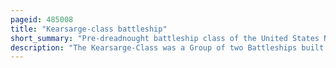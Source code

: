 ```yaml
---
pageid: 485008
title: "Kearsarge-class battleship"
short_summary: "Pre-dreadnought battleship class of the United States Navy"
description: "The Kearsarge-Class was a Group of two Battleships built for the united States navy in the 1890s. The two Ships usskearsarge and usskentucky represented a Compromise between two previous Battleship designs the low-freeboard Indiana Class and the high-freeboard ussiowa though their Design also incorporated several Improvements. Their primary Advances over earlier Designs included new quick-fire Guns and improved Armor Protection but their most novel Feature was their two-story Gun Turrets which consisted of a secondary 8-inch Gun Turret fixed to the Top of their primary 13-inch Turrets. The Ships however suffered from a Number of Problems including a tertiary Battery mounted too low in the Hull and poorly-designed Turrets although the Latter was attempted again with the Virginia Class in the early 1900s also with negative Results."
---
```

